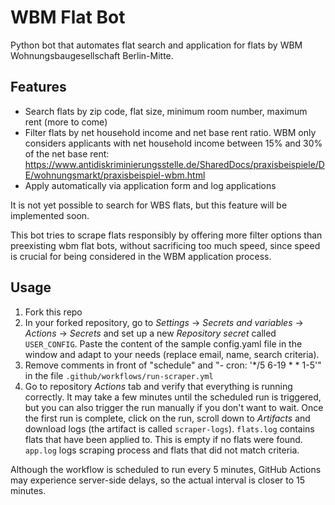 # WBM Flat Bot

Python bot that automates flat search and application for flats by WBM Wohnungsbaugesellschaft Berlin-Mitte. 

## Features 

- Search flats by zip code, flat size, minimum room number, maximum rent (more to come)
- Filter flats by net household income and net base rent ratio. WBM only considers applicants with net household income between 15% and 30% of the net base rent: https://www.antidiskriminierungsstelle.de/SharedDocs/praxisbeispiele/DE/wohnungsmarkt/praxisbeispiel-wbm.html
- Apply automatically via application form and log applications

It is not yet possible to search for WBS flats, but this feature will be implemented soon.

This bot tries to scrape flats responsibly by offering more filter options than preexisting wbm flat bots, without sacrificing too much speed, since speed is crucial for being considered in the WBM application process. 

## Usage

1. Fork this repo 
2. In your forked repository, go to *Settings* -> *Secrets and variables* -> *Actions* -> *Secrets* and set up a new *Repository secret* called `USER_CONFIG`. Paste the content of the sample config.yaml file in the window and adapt to your needs (replace email, name, search criteria). 
3. Remove comments in front of "schedule" and "- cron: '*/5 6-19 * * 1-5'" in the file `.github/workflows/run-scraper.yml` 
4. Go to repository *Actions* tab and verify that everything is running correctly. It may take a few minutes until the scheduled run is triggered, but you can also trigger the run manually if you don't want to wait. Once the first run is complete, click on the run, scroll down to *Artifacts* and download logs (the artifact is called `scraper-logs`). `flats.log` contains flats that have been applied to. This is empty if no flats were found. `app.log` logs scraping process and flats that did not match criteria. 

Although the workflow is scheduled to run every 5 minutes, GitHub Actions may experience server-side delays, so the actual interval is closer to 15 minutes.

